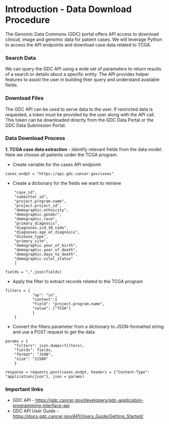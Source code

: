 # Introduction - Data Download Procedure

The Genomic Data Commons (GDC) portal offers API access to download clinical, image and genomic data for patient cases.
We will leverage Python to access the API endpoints and download case data related to TCGA.

### Search Data

We can query the GDC API using a wide set of parameters to return results of a search or details about a specific entity.
The API provides helper features to assist the user in building their query and understand available fields.

### Download Files

The GDC API can be used to serve data to the user. If restricted data is requested, a token must be provided by the user along with the API call. This token can be downloaded directly from the GDC Data Portal or the GDC Data Submission Portal.


### Data Download Process

**1. TCGA case data extraction** - Identify relevant fields from the data model.
Here we choose all patients under the TCGA program.

* Create variable for the cases API endpoint

```cases_endpt = "https://api.gdc.cancer.gov/cases"```

* Create a dictionary for the fields we want to retrieve

```fields = [
    "case_id",
    "submitter_id",
    "project.program.name",
    "project.project_id",
    "demographic.ethnicity",
    "demographic.gender",
    "demographic.race",
    "primary_diagnosis",
    "diagnoses.icd_10_code",
    "diagnoses.age_at_diagnosis",
    "disease_type",
    "primary_site",
    "demographic.year_of_birth",
    "demographic.year_of_death",
    "demographic.days_to_death",
    "demographic.vital_status"
    ]

fields = ",".join(fields)
```
* Apply the filter to extract records related to the TCGA program 

```
filters = {
            "op": "in",
            "content":{
            "field": "project.program.name",
            "value": ["TCGA"]
            }
    }
```

* Convert the filters parameter from a dictionary to JSON-formatted string and use a POST request to get the data

```
params = {
    "filters": json.dumps(filters),
    "fields": fields,
    "format": "JSON",
    "size": "11500"
    }

response = requests.post(cases_endpt, headers = {"Content-Type": "application/json"}, json = params)
```

### Important links
* GDC API - https://gdc.cancer.gov/developers/gdc-application-programming-interface-api
* GDC API User Guide - https://docs.gdc.cancer.gov/API/Users_Guide/Getting_Started/
